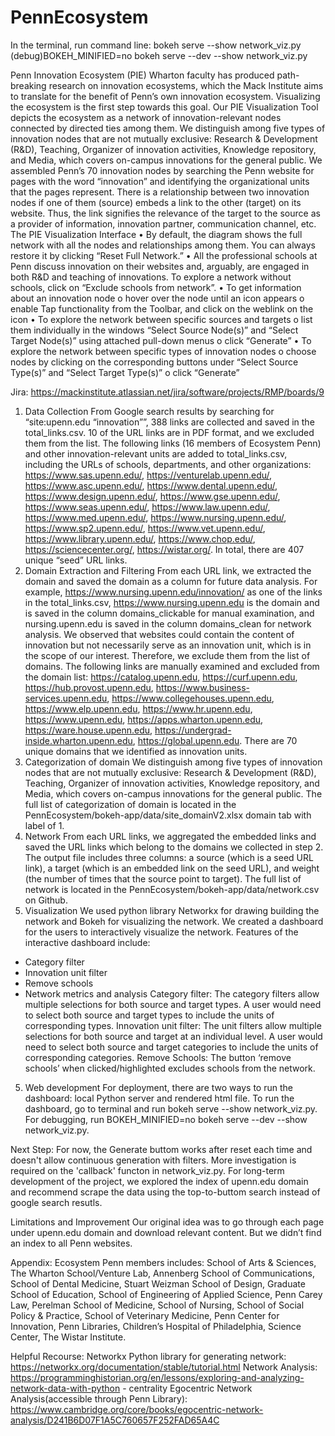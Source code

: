 # PennEcosystem
In the terminal, run command line:
bokeh serve --show network_viz.py
(debug)BOKEH_MINIFIED=no bokeh serve --dev --show network_viz.py

Penn Innovation Ecosystem (PIE)
Wharton faculty has produced path-breaking research on innovation ecosystems, which the Mack Institute aims to translate for the benefit of Penn’s own innovation ecosystem. Visualizing the ecosystem is the first step towards this goal. Our PIE Visualization Tool depicts the ecosystem as a network of innovation-relevant nodes connected by directed ties among them.
We distinguish among five types of innovation nodes that are not mutually exclusive: Research & Development (R&D), Teaching, Organizer of innovation activities, Knowledge repository, and Media, which covers on-campus innovations for the general public. We assembled Penn’s 70 innovation nodes by searching the Penn website for pages with the word “innovation” and identifying the organizational units that the pages represent.
There is a relationship between two innovation nodes if one of them (source) embeds a link to the other (target) on its website. Thus, the link signifies the relevance of the target to the source as a provider of information, innovation partner, communication channel, etc.
The PIE Visualization Interface
•	By default, the diagram shows the full network with all the nodes and relationships among them. You can always restore it by clicking “Reset Full Network.”
•	All the professional schools at Penn discuss innovation on their websites and, arguably, are engaged in both R&D and teaching of innovations. To explore a network without schools, click on “Exclude schools from network”.
•	To get information about an innovation node
o	hover over the node until an icon appears
o	enable Tap functionality from the Toolbar, and click on the weblink on the icon
•	To explore the network between specific sources and targets
o	list them individually in the windows “Select Source Node(s)” and “Select Target Node(s)” using attached pull-down menus
o	click “Generate”
•	To explore the network between specific types of innovation nodes
o	choose nodes by clicking on the corresponding buttons under “Select Source Type(s)” and “Select Target Type(s)”
o	click “Generate”


Jira: https://mackinstitute.atlassian.net/jira/software/projects/RMP/boards/9
1.	Data Collection
From Google search results by searching for “site:upenn.edu “innovation””, 388 links are collected and saved in the total_links.csv. 10 of the URL links are in PDF format, and we excluded them from the list.
The following links (16 members of Ecosystem Penn) and other innovation-relevant units are added to total_links.csv, including the URLs of schools, departments, and other organizations: https://www.sas.upenn.edu/, https://venturelab.upenn.edu/, https://www.asc.upenn.edu/, https://www.dental.upenn.edu/, https://www.design.upenn.edu/, https://www.gse.upenn.edu/, https://www.seas.upenn.edu/, https://www.law.upenn.edu/, https://www.med.upenn.edu/, https://www.nursing.upenn.edu/, https://www.sp2.upenn.edu/, https://www.vet.upenn.edu/, https://www.library.upenn.edu/, https://www.chop.edu/, https://sciencecenter.org/, https://wistar.org/. 
In total, there are 407 unique “seed” URL links.
2.	Domain Extraction and Filtering
From each URL link, we extracted the domain and saved the domain as a column for future data analysis. For example, https://www.nursing.upenn.edu/innovation/ as one of the links in the total_links.csv, https://www.nursing.upenn.edu is the domain and is saved in the column domains_clickable for manual examination, and nursing.upenn.edu is saved in the column domains_clean for network analysis.
We observed that websites could contain the content of innovation but not necessarily serve as an innovation unit, which is in the scope of our interest. Therefore, we exclude them from the list of domains. The following links are manually examined and excluded from the domain list: 
https://catalog.upenn.edu, https://curf.upenn.edu, https://hub.provost.upenn.edu, https://www.business-services.upenn.edu, https://www.collegehouses.upenn.edu,  https://www.elp.upenn.edu, https://www.hr.upenn.edu, https://www.upenn.edu, 
https://apps.wharton.upenn.edu, https://ware.house.upenn.edu,  https://undergrad-inside.wharton.upenn.edu, https://global.upenn.edu.
There are 70 unique domains that we identified as innovation units.
3.	Categorization of domain
We distinguish among five types of innovation nodes that are not mutually exclusive: Research & Development (R&D), Teaching, Organizer of innovation activities, Knowledge repository, and Media, which covers on-campus innovations for the general public.
The full list of categorization of domain is located in the PennEcosystem/bokeh-app/data/site_domainV2.xlsx domain tab with label of 1.
4.	Network 
From each URL links, we aggregated the embedded links and saved the URL links which belong to the domains we collected in step 2. The output file includes three columns: a source (which is a seed URL link), a target (which is an embedded link on the seed URL), and weight (the number of times that the source point to target).
The full list of network is located in the PennEcosystem/bokeh-app/data/network.csv on Github.
5.	Visualization
We used python library Networkx for drawing building the network and Bokeh for visualizing the network. We created a dashboard for the users to interactively visualize the network. Features of the interactive dashboard include:
- Category filter
- Innovation unit filter
- Remove schools
- Network metrics and analysis
Category filter:
The category filters allow multiple selections for both source and target types. A user would need to select both source and target types to include the units of corresponding types.
Innovation unit filter:
The unit filters allow multiple selections for both source and target at an individual level. A user would need to select both source and target categories to include the units of corresponding categories.
Remove Schools:
The button ‘remove schools’ when clicked/highlighted excludes schools from the network.
5.	Web development
For deployment, there are two ways to run the dashboard: local Python server and rendered html file. To run the dashboard, go to terminal and run bokeh serve --show network_viz.py.
For debugging, run BOKEH_MINIFIED=no bokeh serve --dev --show network_viz.py.

Next Step:
For now, the Generate buttom works after reset each time and doesn't allow continuous generation with filters. More investigation is required on the 'callback' functon in network_viz.py.
For long-term development of the project, we explored the index of upenn.edu domain and recommend scrape the data using the top-to-buttom search instead of google search resutls.

Limitations and Improvement
Our original idea was to go through each page under upenn.edu domain and download relevant content. But we didn’t find an index to all Penn websites.

Appendix:
Ecosystem Penn members includes:
School of Arts & Sciences, The Wharton School/Venture Lab, Annenberg School of Communications, School of Dental Medicine, Stuart Weizman School of Design,  Graduate School of Education, School of Engineering of Applied Science, Penn Carey Law, Perelman School of Medicine, School of Nursing, School of Social Policy & Practice, School of Veterinary Medicine, Penn Center for Innovation, Penn Libraries, Children’s Hospital of Philadelphia, Science Center, The Wistar Institute.

Helpful Recourse:
Networkx Python library for generating network:
https://networkx.org/documentation/stable/tutorial.html
Network Analysis:
https://programminghistorian.org/en/lessons/exploring-and-analyzing-network-data-with-python - centrality
Egocentric Network Analysis(accessible through Penn Library):
https://www.cambridge.org/core/books/egocentric-network-analysis/D241B6D07F1A5C760657F252FAD65A4C